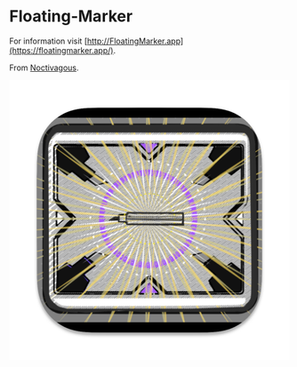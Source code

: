 # Floating-Marker

For information visit [http://FloatingMarker.app](https://floatingmarker.app/).

From [Noctivagous](https://noctivagous.com/).

![Floating Marker App Image](https://github.com/noctivagous/Floating-Marker/blob/main/Floating%20Marker/Assets.xcassets/AppIcon.appiconset/icon_512x512%402x.png)


